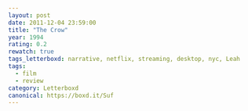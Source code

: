 ```yaml
---
layout: post 
date: 2011-12-04 23:59:00
title: "The Crow"
year: 1994
rating: 0.2
rewatch: true
tags_letterboxd: narrative, netflix, streaming, desktop, nyc, Leah
tags:
  - film
  - review
category: Letterboxd
canonical: https://boxd.it/Suf
---
```

